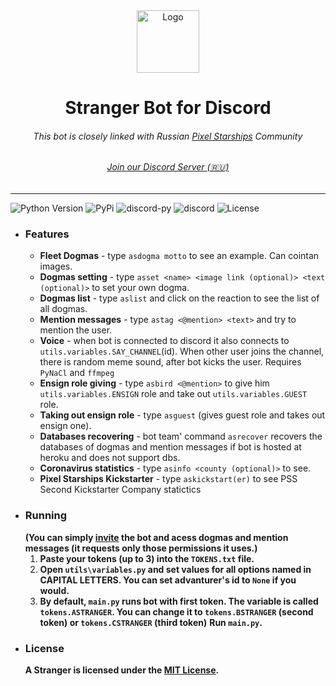 <div align='center'>
    <img src="https://cdn.discordapp.com/attachments/685553321901293605/718140139632853083/e5982ce2900da24da3e4ac7c7fafc117.jpg" alt="Logo" width="100" height="100">
    <h1>Stranger Bot for Discord</h1>
    <h6>This bot is closely linked with Russian <a href='https://pixelstarships.com/'>Pixel Starships</a> Community</h6>
    <h6><a href='https://discord.gg/A4NETzF'>Join our Discord Server (🇷🇺)</a></h6>
</div>

___

![Python Version](https://img.shields.io/badge/python_>%3D-3.6-green) ![PyPi](https://warehouse-camo.ingress.cmh1.psfhosted.org/cd7ef4975d71b4a87a35b3c01b5b1ec8481c4549/68747470733a2f2f696d672e736869656c64732e696f2f707970692f762f7069702e737667)
![discord-py](https://img.shields.io/badge/discord.py-1.3.1-blue)     ![discord](https://img.shields.io/badge/discord-1.0.1-blue)
![License](https://img.shields.io/badge/license-MIT-green)

* ### Features
    * __Fleet Dogmas__ - type `asdogma motto` to see an example. Can cointan images.
    * __Dogmas setting__ - type `asset <name> <image link (optional)> <text (optional)>` to set your own dogma.
    * __Dogmas list__ - type `aslist` and click on the reaction to see the list of all dogmas.
    * __Mention messages__ - type `astag <@mention> <text>` and try to mention the user.
    * __Voice__ - when bot is connected to discord it also connects to `utils.variables.SAY_CHANNEL`(id). When other user joins the channel, there is random meme sound, after bot kicks the user. Requires `PyNaCl` and `ffmpeg`
    * __Ensign role giving__ - type `asbird <@mention>` to give him `utils.variables.ENSIGN` role and take out `utils.variables.GUEST` role.
    * __Taking out ensign role__ - type `asguest` (gives guest role and takes out ensign one).
    * __Databases recovering__ - bot team' command `asrecover` recovers the databases of dogmas and mention messages if bot is hosted at heroku and does not support dbs.
    * __Coronavirus statistics__ - type `asinfo <county (optional)>` to see.
    * __Pixel Starships Kickstarter__ - type `askickstart(er)` to see PSS Second Kickstarter Company statictics
* ### Running
    __(You can simply [invite](https://discord.com/api/oauth2/authorize?client_id=670692900593598530&permissions=288738624&scope=bot) the bot and acess dogmas and mention messages (it requests only those permissions it uses.)__
    1. __Paste your tokens (up to 3) into the `TOKENS.txt` file.__
    1. __Open `utils\variables.py` and set values for all options named in CAPITAL LETTERS. You can set advanturer's id to `None` if you would.__
    1. __By default, `main.py` runs bot with first token. The variable is called `tokens.ASTRANGER`. You can change it to `tokens.BSTRANGER` (second token) or `tokens.CSTRANGER` (third token)__
    __Run `main.py`.__
* ### License
    __A Stranger is licensed under the [MIT License](https://github.com/TheAmmiR/stranger-bot/blob/master/LICENSE).__